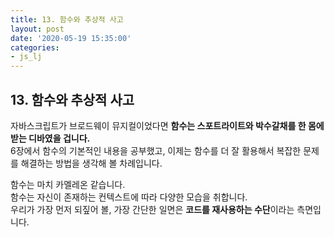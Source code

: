 ```yaml
---
title: 13. 함수와 추상적 사고
layout: post
date: '2020-05-19 15:35:00'
categories:
- js_lj
---
```


## 13. 함수와 추상적 사고

자바스크립트가 브로드웨이 뮤지컬이었다면 **함수는 스포트라이트와 박수갈채를 한 몸에 받는 디바였을 겁니다.**  
6장에서 함수의 기본적인 내용을 공부했고, 이제는 함수를 더 잘 활용해서 복잡한 문제를 해결하는 방법을 생각해 볼 차례입니다.

함수는 마치 카멜레온 같습니다.  
함수는 자신이 존재하는 컨텍스트에 따라 다양한 모습을 취합니다.  
우리가 가장 먼저 되짚어 볼, 가장 간단한 일면은 **코드를 재사용하는 수단**이라는 측면입니다.